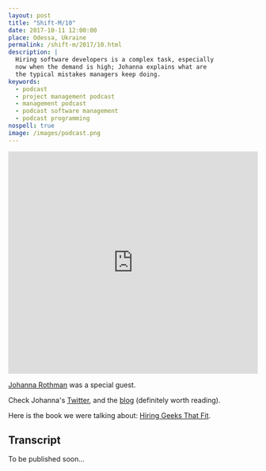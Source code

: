 ```yaml
---
layout: post
title: "Shift-M/10"
date: 2017-10-11 12:00:00
place: Odessa, Ukraine
permalink: /shift-m/2017/10.html
description: |
  Hiring software developers is a complex task, especially
  now when the demand is high; Johanna explains what are
  the typical mistakes managers keep doing.
keywords:
  - podcast
  - project management podcast
  - management podcast
  - podcast software management
  - podcast programming
nospell: true
image: /images/podcast.png
---
```


<iframe width="100%" height="450" scrolling="no" frameborder="no" src="https://w.soundcloud.com/player/?url=https%3A//api.soundcloud.com/tracks/346429643%3Fsecret_token%3Ds-ez8Rv&amp;color=%23ff5500&amp;auto_play=false&amp;hide_related=false&amp;show_comments=true&amp;show_user=true&amp;show_reposts=false&amp;show_teaser=true&amp;visual=true"></iframe>

[Johanna Rothman](https://www.jrothman.com/) was a special guest.

Check Johanna's [Twitter](https://twitter.com/johannarothman),
and the [blog](https://www.jrothman.com/) (definitely worth reading).

Here is the book we were talking about:
[Hiring Geeks That Fit](http://amzn.to/2hBZ17W).

## Transcript

To be published soon...
